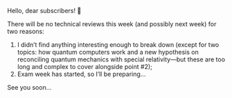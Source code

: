 Hello, dear subscribers! 👋

There will be no technical reviews this week (and possibly next week) for two reasons:

1. I didn’t find anything interesting enough to break down (except for two topics: how quantum computers work and a new hypothesis on reconciling quantum mechanics with special relativity—but these are too long and complex to cover alongside point #2);
2. Exam week has started, so I’ll be preparing...

See you soon...